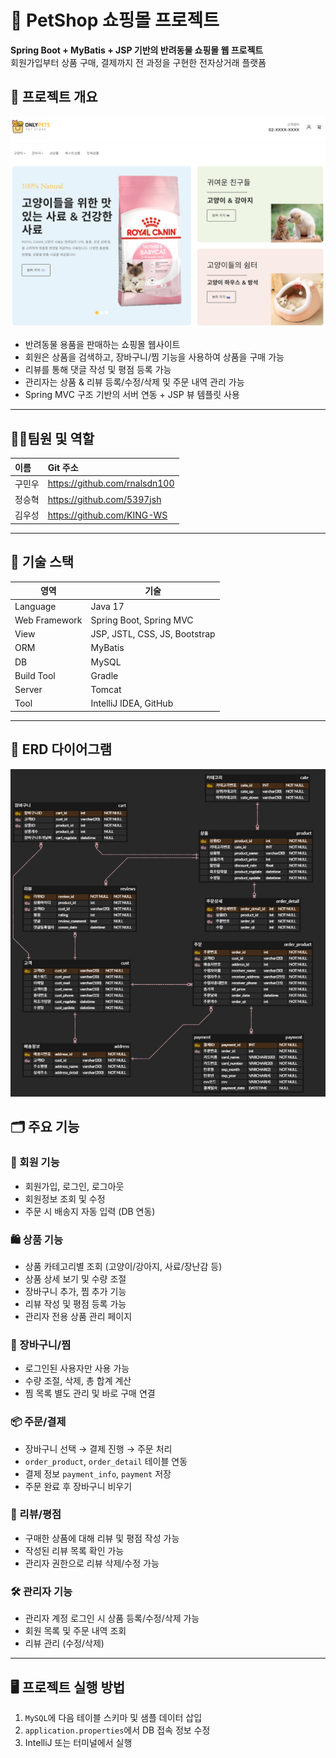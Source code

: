 # 🐾 PetShop 쇼핑몰 프로젝트

**Spring Boot + MyBatis + JSP 기반의 반려동물 쇼핑몰 웹 프로젝트**  
회원가입부터 상품 구매, 결제까지 전 과정을 구현한 전자상거래 플랫폼

## 📌 프로젝트 개요

<img src="imgs/readme/mainpage.png" alt="메인 화면" width="700"/>

- 반려동물 용품을 판매하는 쇼핑몰 웹사이트
- 회원은 상품을 검색하고, 장바구니/찜 기능을 사용하여 상품을 구매 가능
- 리뷰를 통해 댓글 작성 및 평점 등록 가능
- 관리자는 상품 & 리뷰 등록/수정/삭제 및 주문 내역 관리 가능
- Spring MVC 구조 기반의 서버 연동 + JSP 뷰 템플릿 사용


***
## 🧑‍💻팀원 및 역할
|이름| Git 주소                        |
|:----|:------------------------------|
|구민우| https://github.com/rnalsdn100 |
|정승혁| https://github.com/5397jsh |
|김우성| https://github.com/KING-WS   |
***



## 🧱 기술 스택

| 영역 | 기술 |
|------|------|
| Language | Java 17 |
| Web Framework | Spring Boot, Spring MVC |
| View | JSP, JSTL, CSS, JS, Bootstrap |
| ORM | MyBatis |
| DB | MySQL |
| Build Tool | Gradle |
| Server | Tomcat |
| Tool | IntelliJ IDEA, GitHub |

---

## 🧾 ERD 다이어그램

<img src="imgs/readme/erd.png" alt="ERD" width="600"/>

## 🗂 주요 기능

### 👤 회원 기능
- 회원가입, 로그인, 로그아웃
- 회원정보 조회 및 수정
- 주문 시 배송지 자동 입력 (DB 연동)

### 🛍 상품 기능
- 상품 카테고리별 조회 (고양이/강아지, 사료/장난감 등)
- 상품 상세 보기 및 수량 조절
- 장바구니 추가, 찜 추가 기능
- 리뷰 작성 및 평점 등록 가능
- 관리자 전용 상품 관리 페이지

### 🛒 장바구니/찜
- 로그인된 사용자만 사용 가능
- 수량 조절, 삭제, 총 합계 계산
- 찜 목록 별도 관리 및 바로 구매 연결

### 📦 주문/결제
- 장바구니 선택 → 결제 진행 → 주문 처리
- `order_product`, `order_detail` 테이블 연동
- 결제 정보 `payment_info`, `payment` 저장
- 주문 완료 후 장바구니 비우기

### 📝 리뷰/평점
- 구매한 상품에 대해 리뷰 및 평점 작성 가능
- 작성된 리뷰 목록 확인 가능
- 관리자 권한으로 리뷰 삭제/수정 가능

### 🛠 관리자 기능
- 관리자 계정 로그인 시 상품 등록/수정/삭제 가능
- 회원 목록 및 주문 내역 조회
- 리뷰 관리 (수정/삭제)

---


## 🖥 프로젝트 실행 방법

1. `MySQL`에 다음 테이블 스키마 및 샘플 데이터 삽입
2. `application.properties`에서 DB 접속 정보 수정
3. IntelliJ 또는 터미널에서 실행  
